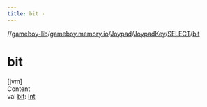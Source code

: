 ```yaml
---
title: bit -
---
```

//[gameboy-lib](../../../../index.md)/[gameboy.memory.io](../../../index.md)/[Joypad](../../index.md)/[JoypadKey](../index.md)/[SELECT](index.md)/[bit](bit.md)



# bit  
[jvm]  
Content  
val [bit](bit.md): [Int](https://kotlinlang.org/api/latest/jvm/stdlib/kotlin/-int/index.html)  



